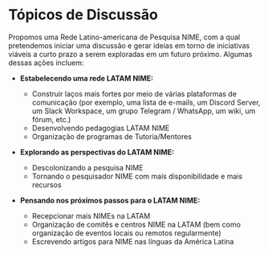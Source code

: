 # Tópicos de Discussão

Propomos uma Rede Latino-americana de Pesquisa NIME, com a qual pretendemos iniciar uma discussão e gerar ideias em torno de iniciativas viáveis a curto prazo a serem exploradas em um futuro próximo. Algumas dessas ações incluem:

*   **Estabelecendo uma rede LATAM NIME:**

    * Construir laços mais fortes por meio de várias plataformas de comunicação (por exemplo, uma lista de e-mails, um Discord Server, um Slack Workspace, um grupo Telegram / WhatsApp, um wiki, um fórum, etc.)
    * Desenvolvendo pedagogias LATAM NIME
    * Organização de programas de Tutoria/Mentores


*   **Explorando as perspectivas do LATAM NIME:**

    * Descolonizando a pesquisa NIME
    * Tornando o pesquisador NIME com mais disponibilidade e mais recursos


* **Pensando nos próximos passos para o LATAM NIME:**
  * Recepcionar mais NIMEs na LATAM
  * Organização de comitês e centros NIME na LATAM (bem como organização de eventos locais ou remotos regularmente)
  * Escrevendo artigos para NIME nas línguas da América Latina

